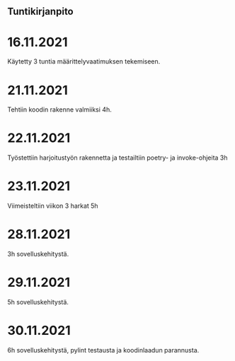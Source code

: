 ## Tuntikirjanpito

# 16.11.2021

Käytetty 3 tuntia määrittelyvaatimuksen tekemiseen.

# 21.11.2021

Tehtiin koodin rakenne valmiiksi 4h.

# 22.11.2021

Työstettiin harjoitustyön rakennetta ja testailtiin poetry- ja invoke-ohjeita 3h

# 23.11.2021

Viimeisteltiin viikon 3 harkat 5h

# 28.11.2021

3h sovelluskehitystä.

# 29.11.2021

5h sovelluskehitystä.

# 30.11.2021

6h sovelluskehitystä, pylint testausta ja koodinlaadun parannusta.
